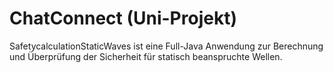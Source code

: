 # ChatConnect (Uni-Projekt)
SafetycalculationStaticWaves ist eine Full-Java Anwendung zur Berechnung und Überprüfung der Sicherheit für statisch beanspruchte Wellen.
